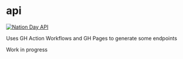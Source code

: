 # api

[![Nation Day API](https://github.com/mikesprague/api/actions/workflows/national-day.yml/badge.svg)](https://github.com/mikesprague/api/actions/workflows/national-day.yml)

Uses GH Action Workflows and GH Pages to generate some endpoints

Work in progress
